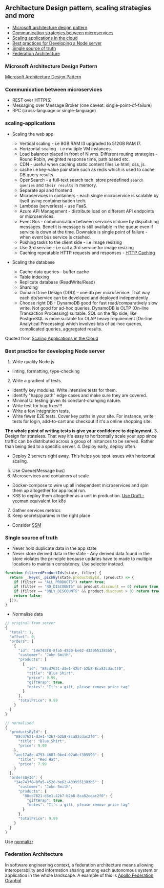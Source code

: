 ## Architecture Design pattern, scaling strategies and more

- [Microsoft architecture design pattern](#microsoft-architecture-design-pattern)
- [Communication strategies between microservices](#communication-between-microservices)
- [Scaling applications in the cloud](#scaling-applications)
- [Best practices for Developing a Node server](#best-practice-for-developing-node-server)
- [Single source of truth](#single-source-of-truth)
- [Federation Architecture](#federation-architecture)

### Microsoft Architecture Design Pattern

[Microsoft Architecture Design Pattern](https://docs.microsoft.com/en-us/azure/architecture/patterns/bulkhead)

### Communication between microservices

- REST over HTTP(S)
- Messaging over Message Broker (one caveat: single-point-of-failure)
- RPC (cross-language or single-language)

### scaling-applications

- Scaling the web app
  - Vertical scaling - i.e 8GB RAM I3 upgraded to 512GB RAM I7.
  - Horizontal scaling - i.e multiple VM instances.
  - Load balancer placed in front of N vms. Different routing strategies - Round Robin, weighted response time, path based etc.
  - CDN - useful when caching static content files i.e html, css, js.
  - cache i.e key-value pair store such as redis which is used to cache DB query results.
  - OpenSearch - a full-text search tech. store predefined `search queries` and `their results` in memory.
  - Separate api and frontend
  - Microservices in containers - each single microservice is scalable by itself using containerisation tech.
  - Lambdas (serverless) - use FaaS.
  - Azure API Management - distribute load on different API endpoints or microservices.
  - Event Bus - communication between services is done by dispatching messages. Benefit is message is still available in the queue even if service is down at the time. Downside is single point of failure - when event bus service is crashed.
  - Pushing tasks to the client side - i.e image resizing
  - Use 3rd service - i.e call a 3rd service for image resizing
  - Caching repeatable HTTP requests and responses - [HTTP Caching](https://github.com/DavidHe1127/Mr.He_HandBook/blob/master/Web%2CNetworking/web_caching.md)

- Scaling the database
  - Cache data queries - buffer cache
  - Table indexing
  - Replicate database (ReadWrite/Read)
  - Sharding
  - Domain Drive Design (DDD) - one db per microservice. That way each db/service can be developed and deployed independently
  - Choose right DB - DynamoDB good for fast read/comparatively slow write. Not good for ad-hoc queries. DynamoDB is OLTP (On-line Transaction Processing) suitable.  SQL on the flip side, like PostgreSQL is more suitable for OLAP heavy requirement (On-line Analytical Processing) which involves lots of ad-hoc queries, complicated queries, aggregated results.

Quoted from [Scaling Applications in the Cloud](https://medium.com/faun/scaling-applications-in-the-cloud-52bb6dfbac4e)

### Best practice for developing Node server

1. Write quality Node.js
  - linting, formatting, type-checking
2. Write a gradient of tests
  - Identify key modules. Write intensive tests for them.
  - Identify "happy path" edge cases and make sure they are covered.
  - Minimal UI testing given its constant-changing nature.
  - Write test for bug fixes!!!
  - Write a few integration tests.
  - Write fewer E2E tests. Cover key paths in your site. For instance, write tests for login, add-to-cart and checkout if it's a online shopping site.

  **The whole point of writing tests is give your confidence to deployment.**
3. Design for stateless. That way it's easy to horizontally scale your app since traffic can be distributed across a group of instances to be served. Rather than being tied to a specific server.
4. Deploy early, deploy often.
  - Deploy 2 servers right away. This helps you spot issues with horizontal scaling.
5. Use Queue(Message bus)
6. Microservices and containers at scale
  - Docker-compose to wire up all independent microservices and spin them up altogether for app local run.
  - K8S to deploy them altogether as a unit in production. [Use Draft - yeoman equivalent for k8s ](https://draft.sh/#whats-draft)
7. Gather services metrics
8. Keep secrets/params in the right place
  - Consider [SSM](https://docs.aws.amazon.com/systems-manager/latest/userguide/systems-manager-parameter-store.html)

### Single source of truth

- Never hold duplicate data in the app state
- Never store derived data in the state - Any derived data found in the store violates the principle because updates have to made to multiple locations to maintain consistency. Use selector instead.

```js
function filteredProductIds(state, filter) {
  return _.keys(_.pickBy(state.productsById, (product) => {
    if (filter == "ALL_PRODUCTS") return true;
    if (filter == "NO_DISCOUNTS" && product.discount == 0) return true;
    if (filter == "ONLY_DISCOUNTS" && product.discount > 0) return true;
    return false;
  }));  
}
```

- Normalise data

```js
// original from server
{
  "total": 1,
  "offset": 0,
  "orders": [
    {
      "id": "14e743f8-8fa5-4520-be62-4339551383b5",
      "customer": "John Smith",
      "products": [
        {
          "id": "88cd7621-d3e1-42b7-b2b8-8ca82cdac2f0",
          "title": "Blue Shirt",
          "price": 9.99,
          "giftWrap": true,
          "notes": "It's a gift, please remove price tag"
        }
      ],
      "totalPrice": 9.99
    }
  ]
}

// normalised 
{
  "productsById": {
    "88cd7621-d3e1-42b7-b2b8-8ca82cdac2f0": {
      "title": "Blue Shirt",
      "price": 9.99
    },
    "aec17a8e-4793-4687-9be4-02a6cf305590": {
      "title": "Red Hat",
      "price": 7.99
    }
  },
  "ordersById": {
    "14e743f8-8fa5-4520-be62-4339551383b5": {
      "customer": "John Smith",
      "products": {
        "88cd7621-d3e1-42b7-b2b8-8ca82cdac2f0": {
          "giftWrap": true,
          "notes": "It's a gift, please remove price tag"
        }
      },
      "totalPrice": 9.99
    }
  }
}
```
Use [normalizr](https://github.com/paularmstrong/normalizr)

### Federation Architecture

In software engineering context, a federation architecture means allowing interoperability and information sharing among each autonomous system or application in the whole landscape. A example of this is [Apollo Federation Graphql](https://www.apollographql.com/docs/apollo-server/federation/introduction/)
